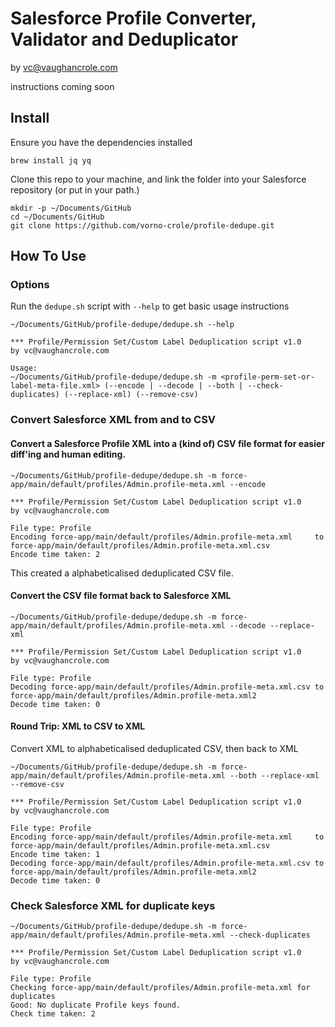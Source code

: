 # Salesforce Profile Converter, Validator and Deduplicator
by vc@vaughancrole.com

instructions coming soon

## Install

Ensure you have the dependencies installed
```shell
brew install jq yq
```

Clone this repo to your machine, and link the folder into your Salesforce repository (or put in your path.)
```shell
mkdir -p ~/Documents/GitHub
cd ~/Documents/GitHub
git clone https://github.com/vorno-crole/profile-dedupe.git
```

## How To Use

### Options
Run the `dedupe.sh` script with `--help` to get basic usage instructions

```shell
~/Documents/GitHub/profile-dedupe/dedupe.sh --help

*** Profile/Permission Set/Custom Label Deduplication script v1.0
by vc@vaughancrole.com

Usage:
~/Documents/GitHub/profile-dedupe/dedupe.sh -m <profile-perm-set-or-label-meta-file.xml> (--encode | --decode | --both | --check-duplicates) (--replace-xml) (--remove-csv)
```

### Convert Salesforce XML from and to CSV

#### Convert a Salesforce Profile XML into a (kind of) CSV file format for easier diff'ing and human editing.

```shell
~/Documents/GitHub/profile-dedupe/dedupe.sh -m force-app/main/default/profiles/Admin.profile-meta.xml --encode

*** Profile/Permission Set/Custom Label Deduplication script v1.0
by vc@vaughancrole.com

File type: Profile
Encoding force-app/main/default/profiles/Admin.profile-meta.xml     to force-app/main/default/profiles/Admin.profile-meta.xml.csv
Encode time taken: 2
```

This created a alphabeticalised deduplicated CSV file.

#### Convert the CSV file format back to Salesforce XML

```shell
~/Documents/GitHub/profile-dedupe/dedupe.sh -m force-app/main/default/profiles/Admin.profile-meta.xml --decode --replace-xml

*** Profile/Permission Set/Custom Label Deduplication script v1.0
by vc@vaughancrole.com

File type: Profile
Decoding force-app/main/default/profiles/Admin.profile-meta.xml.csv to force-app/main/default/profiles/Admin.profile-meta.xml2
Decode time taken: 0
```

#### Round Trip: XML to CSV to XML

Convert XML to alphabeticalised deduplicated CSV, then back to XML

```shell
~/Documents/GitHub/profile-dedupe/dedupe.sh -m force-app/main/default/profiles/Admin.profile-meta.xml --both --replace-xml --remove-csv

*** Profile/Permission Set/Custom Label Deduplication script v1.0
by vc@vaughancrole.com

File type: Profile
Encoding force-app/main/default/profiles/Admin.profile-meta.xml     to force-app/main/default/profiles/Admin.profile-meta.xml.csv
Encode time taken: 1
Decoding force-app/main/default/profiles/Admin.profile-meta.xml.csv to force-app/main/default/profiles/Admin.profile-meta.xml2
Decode time taken: 0
```

### Check Salesforce XML for duplicate keys


```shell
~/Documents/GitHub/profile-dedupe/dedupe.sh -m force-app/main/default/profiles/Admin.profile-meta.xml --check-duplicates

*** Profile/Permission Set/Custom Label Deduplication script v1.0
by vc@vaughancrole.com

File type: Profile
Checking force-app/main/default/profiles/Admin.profile-meta.xml for duplicates
Good: No duplicate Profile keys found.
Check time taken: 2
```

